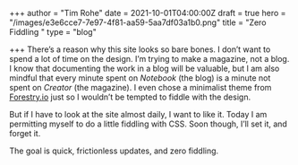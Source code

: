 +++
author = "Tim Rohe"
date = 2021-10-01T04:00:00Z
draft = true
hero = "/images/e3e6cce7-7e97-4f81-aa59-5aa7df03a1b0.png"
title = "Zero Fiddling "
type = "blog"

+++
There’s a reason why this site looks so bare bones. I don’t want to spend a lot of time on the design. I’m trying to make a magazine, not a blog. I know that documenting the work in a blog will be valuable, but I am also mindful that every minute spent on _Notebook_ (the blog) is a minute not spent on _Creator_ (the magazine). I even chose a minimalist theme from [Forestry.io](https://www.forestry.io) just so I wouldn’t be tempted to fiddle with the design.

But if I have to look at the site almost daily, I want to like it. Today I am permitting myself to do a little fiddling with CSS. Soon though, I’ll set it, and forget it.

The goal is quick, frictionless updates, and zero fiddling.
